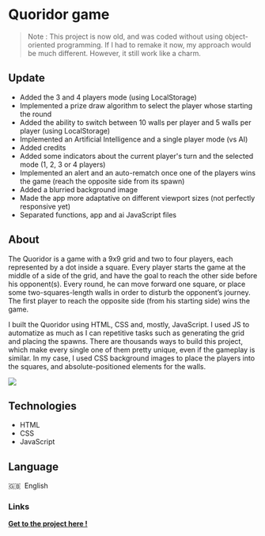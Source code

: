# Quoridor game

> Note : This project is now old, and was coded without using object-oriented programming. If I had to remake it now, my approach would be much different. However, it still work like a charm.

## Update

* Added the 3 and 4 players mode (using LocalStorage)
* Implemented a prize draw algorithm to select the player whose starting the round
* Added the ability to switch between 10 walls per player and 5 walls per player (using LocalStorage)
* Implemented an Artificial Intelligence and a single player mode (vs AI)
* Added credits
* Added some indicators about the current player's turn and the selected mode (1, 2, 3 or 4 players)
* Implemented an alert and an auto-rematch once one of the players wins the game (reach the opposite side from its spawn)
* Added a blurried background image
* Made the app more adaptative on different viewport sizes (not perfectly responsive yet)
* Separated functions, app and ai JavaScript files

## About

The Quoridor is a game with a 9x9 grid and two to four players, each represented by a dot inside a square. Every player starts the game at the middle of a side of the grid, and have the goal to reach the other side before his opponent(s). Every round, he can move forward one square, or place some two-squares-length walls in order to disturb the opponent’s journey. The first player to reach the opposite side (from his starting side) wins the game.

I built the Quoridor using HTML, CSS and, mostly, JavaScript. I used JS to automatize as much as I can repetitive tasks such as generating the grid and placing the spawns. There are thousands ways to build this project, which make every single one of them pretty unique, even if the gameplay is similar. In my case, I used CSS background images to place the players into the squares, and absolute-positioned elements for the walls.

![](https://media1.giphy.com/media/29Z9vnNthPsHvzmqd3/giphy.gif)

## Technologies

* HTML
* CSS
* JavaScript

## Language

🇬🇧 &nbsp;English 

### Links

**[Get to the project here !](https://loice5.github.io/Quoridor/)**
